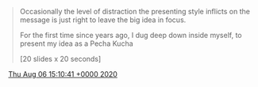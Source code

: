 > Occasionally the level of distraction the presenting style inflicts on the message is just right to leave the big idea in focus\.  
>   
> For the first time since years ago, I dug deep down inside myself, to present my idea as a Pecha Kucha   
>   
> \[20 slides x 20 seconds\]

<img src="../../media/tweet.ico" width="12" /> [Thu Aug 06 15:10:41 +0000 2020](https://twitter.com/DromerDenker/status/1291391250957041664)
